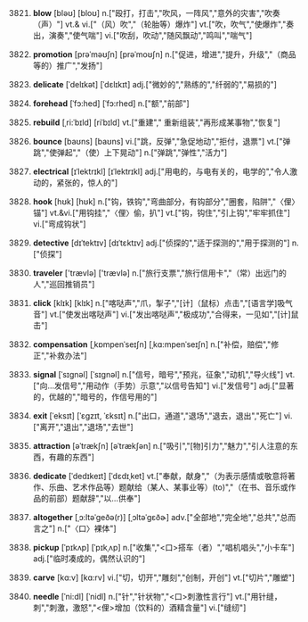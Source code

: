 3821. **blow**
[bləʊ]  [bloʊ]
n.["殴打，打击","吹风，一阵风","意外的灾害","吹奏（声）"]  vt.& vi.["（风）吹","（轮胎等）爆炸"]  vt.["吹，吹气","使爆炸","奏出，演奏","使气喘"]  vi.["吹刮，吹动","随风飘动","鸣叫","喘气"]  

3822. **promotion**
[prəˈməʊʃn]  [prəˈmoʊʃn]
n.["促进，增进","提升，升级","（商品等的）推广","发扬"]  

3823. **delicate**
[ˈdelɪkət]  [ˈdɛlɪkɪt]
adj.["微妙的","熟练的","纤弱的","易损的"]  

3824. **forehead**
[ˈfɔ:hed]  [ˈfɔ:rhed]
n.["额","前部"]  

3825. **rebuild**
[ˌri:ˈbɪld]  [riˈbɪld]
vt.["重建"," 重新组装","再形成某事物","恢复"]  

3826. **bounce**
[baʊns]  [baʊns]
vi.["跳，反弹","急促地动","拒付，退票"]  vt.["弹跳","使弹起","（使）上下晃动"]  n.["弹跳","弹性","活力"]  

3827. **electrical**
[ɪˈlektrɪkl]  [ɪˈlektrɪkl]
adj.["用电的，与电有关的，电学的","令人激动的，紧张的，惊人的"]  

3828. **hook**
[hʊk]  [hʊk]
n.["钩，铁钩","弯曲部分，有钩部分","圈套，陷阱","〈俚〉锚"]  vt.&vi.["用钩挂","〈俚〉偷，扒"]  vt.["钩，钩住","引上钩","牢牢抓住"]  vi.["弯成钩状"]  

3829. **detective**
[dɪˈtektɪv]  [dɪˈtɛktɪv]
adj.["侦探的","适于探测的","用于探测的"]  n.["侦探"]  

3830. **traveler**
['trævlə]  ['trævlə]
n.["旅行支票","旅行信用卡","（常）出远门的人","巡回推销员"]  

3831. **click**
[klɪk]  [klɪk]
n.["喀哒声","爪，掣子","[计]（鼠标）点击","[语言学]吸气音"]  vt.["使发出喀哒声"]  vi.["发出喀哒声","极成功","合得来，一见如","[计]鼠击"]  

3832. **compensation**
[ˌkɒmpenˈseɪʃn]  [ˌkɑ:mpenˈseɪʃn]
n.["补偿，赔偿","修正","补救办法"]  

3833. **signal**
[ˈsɪgnəl]  [ˈsɪɡnəl]
n.["信号，暗号","预兆，征象","动机","导火线"]  vt.["向…发信号","用动作（手势）示意","以信号告知"]  vi.["发信号"]  adj.["显著的，优越的","暗号的，作信号用的"]  

3834. **exit**
[ˈeksɪt]  [ˈɛɡzɪt, ˈɛksɪt]
n.["出口，通道","退场","退去，退出","死亡"]  vi.["离开","退出","退场","去世"]  

3835. **attraction**
[əˈtrækʃn]  [əˈtrækʃən]
n.["吸引","[物]引力","魅力","引人注意的东西，有趣的东西"]  

3836. **dedicate**
[ˈdedɪkeɪt]  [ˈdɛdɪˌket]
vt.["奉献，献身","（为表示感情或敬意将著作、乐曲、艺术作品等）题献给（某人、某事业等）(to)","（在书、音乐或作品的前部）题献辞","以…供奉"]  

3837. **altogether**
[ˌɔ:ltəˈgeðə(r)]  [ˌɔltəˈɡɛðɚ]
adv.["全部地","完全地","总共","总而言之"]  n.["〈口〉裸体"]  

3838. **pickup**
[ˈpɪkʌp]  [ˈpɪkˌʌp]
n.["收集","<口>搭车（者）","唱机唱头","小卡车"]  adj.["临时凑成的，偶然认识的"]  

3839. **carve**
[kɑ:v]  [kɑ:rv]
vi.["切，切开","雕刻","创制，开创"]  vt.["切片","雕塑"]  

3840. **needle**
[ˈni:dl]  [ˈnidl]
n.["针","针状物","<口>刺激性言行"]  vt.["用针缝，刺","刺激，激怒","<俚>增加（饮料的）酒精含量"]  vi.["缝纫"]  

